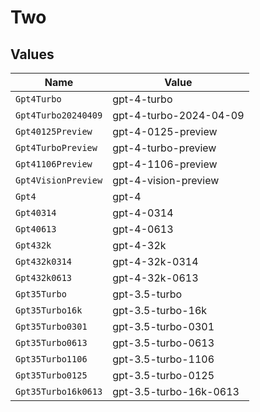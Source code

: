 # Two


## Values

| Name                   | Value                  |
| ---------------------- | ---------------------- |
| `Gpt4Turbo`            | gpt-4-turbo            |
| `Gpt4Turbo20240409`    | gpt-4-turbo-2024-04-09 |
| `Gpt40125Preview`      | gpt-4-0125-preview     |
| `Gpt4TurboPreview`     | gpt-4-turbo-preview    |
| `Gpt41106Preview`      | gpt-4-1106-preview     |
| `Gpt4VisionPreview`    | gpt-4-vision-preview   |
| `Gpt4`                 | gpt-4                  |
| `Gpt40314`             | gpt-4-0314             |
| `Gpt40613`             | gpt-4-0613             |
| `Gpt432k`              | gpt-4-32k              |
| `Gpt432k0314`          | gpt-4-32k-0314         |
| `Gpt432k0613`          | gpt-4-32k-0613         |
| `Gpt35Turbo`           | gpt-3.5-turbo          |
| `Gpt35Turbo16k`        | gpt-3.5-turbo-16k      |
| `Gpt35Turbo0301`       | gpt-3.5-turbo-0301     |
| `Gpt35Turbo0613`       | gpt-3.5-turbo-0613     |
| `Gpt35Turbo1106`       | gpt-3.5-turbo-1106     |
| `Gpt35Turbo0125`       | gpt-3.5-turbo-0125     |
| `Gpt35Turbo16k0613`    | gpt-3.5-turbo-16k-0613 |